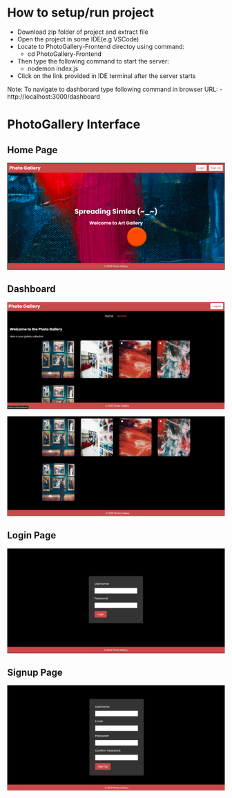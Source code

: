 # How to setup/run project

* Download zip folder of project and extract file
* Open the project in some IDE(e.g VSCode)
* Locate to PhotoGallery-Frontend directoy using command:
    - cd PhotoGallery-Frontend
* Then type the following command to start the server:
    - nodemon index.js
* Click on the link provided in IDE terminal after the server starts

Note: To navigate to dashborard type following command in browser URL:
    - http://localhost:3000/dashboard

# PhotoGallery Interface

## Home Page

![Home page image](./public/assests/home.png)

## Dashboard

![Dashboard image1](./public/assests/dashboard1.png)

![Dashboard image2](./public/assests/dashboard2.png)

## Login Page

![Login page image](./public/assests/login.png)

## Signup Page

![Signup page image](./public/assests/signup.png)